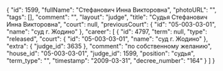{
    "id": 1599,
    "fullName": "Стефанович Инна Викторовна",
    "photoURL": "",
    "tags": [],
    "comment": "",
    "layout": "judge",
    "title": "Судья Стефанович Инна Викторовна",
    "court": null,
    "previousCourt": {
        "id": "05-003-03-01",
        "name": "суд г. Жодино"
    },
    "career": [
        {
            "id": 4797,
            "term": null,
            "type": "released",
            "court": {
                "id": "05-003-03-01",
                "name": "суд г. Жодино"
            },
            "extra": {
                "judge_id": 3635
            },
            "comment": "по собственному желанию",
            "house_id": "05-003-03-01",
            "judge_id": 1599,
            "position": "судья",
            "term_type": "",
            "timestamp": "2009-03-31",
            "decree_number": "164"
        }
    ]
}
